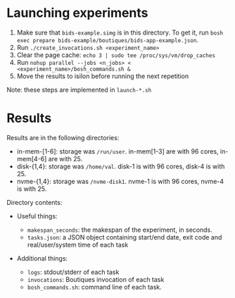 # Launching experiments

1. Make sure that `bids-example.simg` is in this directory. To get it, 
run `bosh exec prepare bids-example/boutiques/bids-app-example.json`.
2. Run `./create_invocations.sh <experiment_name>`
3. Clear the page cache: `echo 3 | sudo tee /proc/sys/vm/drop_caches`
4. Run `nohup parallel --jobs <n_jobs> < <experiment_name>/bosh_commands.sh &`
5. Move the results to isilon before running the next repetition

Note: these steps are implemented in `launch-*.sh`

# Results

Results are in the following directories:
* in-mem-[1-6]: storage was `/run/user`. in-mem[1-3] are with 96 cores, in-mem[4-6] are with 25.
* disk-{1,4}: storage was `/home/val`. disk-1 is with 96 cores, disk-4 is with 25. 
* nvme-{1,4}: storage was `/nvme-disk1`. nvme-1 is with 96 cores, nvme-4 is with 25.

Directory contents:

* Useful things:
  - `makespan_seconds`: the makespan of the experiment, in seconds.
  - `tasks.json`: a JSON object containing start/end date, exit code and real/user/system time of each task

* Additional things:
  - `logs`: stdout/stderr of each task
  - `invocations`: Boutiques invocation of each task
  - `bosh_commands.sh`: command line of each task.